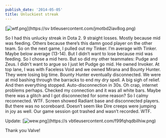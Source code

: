 ```yaml
---
publish_date: '2014-05-05'
title: Unluckiest streak
---
```


[![wtf.png](https://svbtleusercontent.com/jmotbd2iav8og_small.png)](https://sv
btleusercontent.com/jmotbd2iav8og.png)

So I had this unlucky streak in Dota 2. 9 straight losses. Mostly because mid
was feeding. Others because there’s this damn good player on the other team.
So on the next game, I pulled out my Tinker. I’m average with Tinker. Maybe
below average (13-14). But I didn’t want to lose because mid was feeding. So I
chose a mid hero. But so did my other teammates: Pudge and Zeus. I didn’t want
to argue so I just let Pudge go mid. He owned Invoker. At top lane, I was with
Faceless Void and we owned Mirana and Bounty Hunter. They were losing big
time. Bounty Hunter eventually disconnected. We were at mid bashing through
the barracks to end my dry spell. A big sigh of relief. And then everything
stopped. Auto-disconnection in 30s. Oh crap, internet problems perhaps.
Checked my connection and it was all white bars. Maybe there was a glitch and
I got disconnected for some reason? So I calmy reconnected. WTF. Screen showed
Radiant base and disconnected players. But there was no scoreboard. Doesn’t
seem like Dire creeps were jumping in joy as well. Our game session got
trashed and wasn’t recorded. WTF.

Update:
[![wew.png](https://svbtleusercontent.com/f99fqhqdbilhiw_small.png)](https://s
vbtleusercontent.com/f99fqhqdbilhiw.png)

Thank you Valve!
